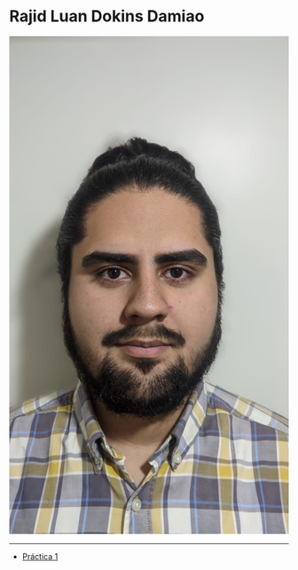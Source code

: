# Rajid Luan Dokins Damiao
 ![Foto](/IMG%20-%20copia/Foto%20formal.jpg)

---

- [Práctica 1](practica-1.md)
